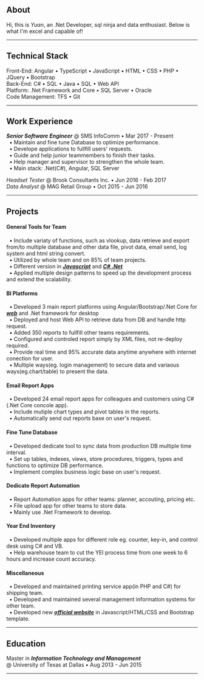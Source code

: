 ## **About**
Hi, this is *Yuan*, an .Net Developer, sql ninja and data enthusiast. Below is what I'm excel and capable of!
***

## **Technical Stack**
Front-End: 
Angular <span>&#8226;</span> TypeScript <span>&#8226;</span> JavaScript <span>&#8226;</span> HTML <span>&#8226;</span> CSS <span>&#8226;</span> PHP <span>&#8226;</span> JQuery <span>&#8226;</span> Bootstrap <br>
Back-End: 
C# <span>&#8226;</span> SQL <span>&#8226;</span> Java <span>&#8226;</span> SQL <span>&#8226;</span> Web API <br>
Platform: 
.Net Framework and Core <span>&#8226;</span> SQL Server <span>&#8226;</span> Oracle <br>
Code Management: TFS <span>&#8226;</span> Git

***

## **Work Experience**
***Senior Software Engineer*** <span>&#64;</span>
SMS InfoComm <span>&#8226;</span>
Mar 2017 - Present<br>
&nbsp;&nbsp;<span>&#8226;</span> Maintain and fine tune Database to optimize performance.<br>
&nbsp;&nbsp;<span>&#8226;</span> Develope applications to fullfill users' requests.<br>
&nbsp;&nbsp;<span>&#8226;</span> Guide and help junior teammembers to finish their tasks.<br>
&nbsp;&nbsp;<span>&#8226;</span> Help manager and supervisor to strengthen the whole team.<br>
&nbsp;&nbsp;<span>&#8226;</span> Main stack: .Net(C#), Angular, SQL Server<br>

*Headset Tester* <span>&#64;</span>
Brook Consultants Inc. <span>&#8226;</span>
Jun 2016 - Feb 2017<br>
*Data Analyst* <span>&#64;</span>
MAG Retail Group <span>&#8226;</span>
Oct 2015 - Jun 2016<br>
***

## **Projects**
#### **General Tools for Team** 
&nbsp;&nbsp;<span>&#8226;</span> Include variaty of functions, such as vlookup, data retrieve and export from/to multiple database and other data file, pivot data, email send, log system and html string convert.<br>
&nbsp;&nbsp;<span>&#8226;</span> Utilized by whole team and on 85% of team projects.<br>
&nbsp;&nbsp;<span>&#8226;</span> Different version in ***<ins>[Javascript](https://github.com/zycooper/Tools/tree/master/JS)</ins>*** and ***<ins>[C# .Net](https://github.com/zycooper/Tools/tree/master/.net)</ins>***<br>
&nbsp;&nbsp;<span>&#8226;</span> Applied multiple design patterns to speed up the development process and extend the scalability.<br>

#### **BI Platforms**
&nbsp;&nbsp;<span>&#8226;</span> Developed 3 main report platforms using Angular/Bootstrap/.Net Core for ***<ins>[web](https://github.com/zycooper/Yuan_BI)</ins>*** and .Net framework for desktop<br>
&nbsp;&nbsp;<span>&#8226;</span> Deployed and host Web API to retrieve data from DB and handle http request. <br>
&nbsp;&nbsp;<span>&#8226;</span> Added 350 reports to fullfill other teams requirements.<br>
&nbsp;&nbsp;<span>&#8226;</span> Configured and controled report simply by XML files, not re-deploy required.<br>
&nbsp;&nbsp;<span>&#8226;</span> Provide real time and 95% accurate data anytime anywhere with internet conection for user.<br>
&nbsp;&nbsp;<span>&#8226;</span> Multiple ways(eg. login management) to secure data and variaous ways(eg.chart/table) to present the data.<br>

#### **Email Report Apps**
&nbsp;&nbsp;<span>&#8226;</span> Developed 24 email report apps for colleagues and customers using C#(.Net Core concole app).<br>
&nbsp;&nbsp;<span>&#8226;</span> Include mutiple chart types and pivot tables in the reports.<br>
&nbsp;&nbsp;<span>&#8226;</span> Automatically send out reports base on user's request.<br>

#### **Fine Tune Database**
&nbsp;&nbsp;<span>&#8226;</span> Developed dedicate tool to sync data from production DB multiple time interval.<br>
&nbsp;&nbsp;<span>&#8226;</span> Set up tables, indexes, views, store procedures, triggers, types and functions to optimize DB performance.<br>
&nbsp;&nbsp;<span>&#8226;</span> Implement complex business logic base on user's request.<br>

#### **Dedicate Report Automation**
&nbsp;&nbsp;<span>&#8226;</span> Report Automation apps for other teams: planner, accouting, pricing etc.<br>
&nbsp;&nbsp;<span>&#8226;</span> File upload app for other teams to store data.<br>
&nbsp;&nbsp;<span>&#8226;</span> Mainly use .Net Framework to develop.<br>

#### **Year End Inventory**
&nbsp;&nbsp;<span>&#8226;</span> Developed multiple apps for different role eg. counter, key-in, and control desk using C# and VB.<br>
&nbsp;&nbsp;<span>&#8226;</span> Help warehouse team to cut the YEI process time from one week to 6 hours and increase count accuracy.<br>


#### Miscellaneous
&nbsp;&nbsp;<span>&#8226;</span> Developed and maintained printing service app(in PHP and C#) for shipping team.<br>
&nbsp;&nbsp;<span>&#8226;</span> Developed and maintained several management information systems for other team.<br>
&nbsp;&nbsp;<span>&#8226;</span> Developed new ***<ins>[official website](http://www.smsinfocomm.com/)</ins>*** in Javascript/HTML/CSS and Bootstrap template.<br>
***

## **Education**
Master in ***Information Technology and Management*** <br>
<span>&#64;</span> University of Texas at Dallas <span>&#8226;</span>
Aug 2013 - Jun 2015
***
